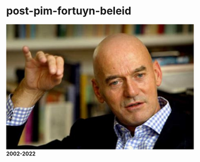 # post-pim-fortuyn-beleid
![](https://github.com/nondejus/post-pim-fortuyn-beleid/blob/main/ArtBoard%20Image%20(223).jpg)
**2002-2022**
